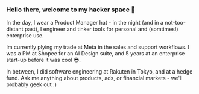 ### Hello there, welcome to my hacker space 👋

In the day, I wear a Product Manager hat - in the night (and in a not-too-distant past), I engineer and tinker tools for personal and (somtimes!) enterprise use.

Im currently plying my trade at Meta in the sales and support workflows. I was a PM at Shopee for an AI Design suite, and 5 years at an enterprise start-up before it was cool 😎. 

In between, I did software engineering at Rakuten in Tokyo, and at a hedge fund. Ask me anything about products, ads, or financial markets - we'll probably geek out :)



<!--
**ThomThio/ThomThio** is a ✨ _special_ ✨ repository because its `README.md` (this file) appears on your GitHub profile.

Here are some ideas to get you started:

- 🔭 I’m currently working on ...
- 🌱 I’m currently learning ...
- 👯 I’m looking to collaborate on ...
- 🤔 I’m looking for help with ...
- 💬 Ask me about ...
- 📫 How to reach me: ...
- 😄 Pronouns: ...
- ⚡ Fun fact: ...
-->
